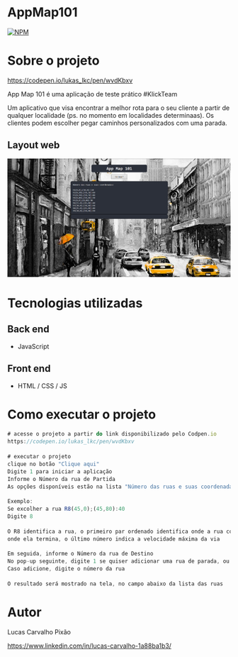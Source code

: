 # AppMap101

[![NPM](https://img.shields.io/npm/l/react)](https://github.com/lukas-lkc/teste/blob/main/LICENSE) 

# Sobre o projeto

https://codepen.io/lukas_lkc/pen/wvdKbxv

App Map 101 é uma aplicação de teste prático #KlickTeam

Um aplicativo que visa encontrar a melhor rota para o seu cliente a partir de qualquer localidade (ps. no momento em localidades determinaas). 
Os clientes podem escolher pegar caminhos personalizados com uma parada.

## Layout web
![Web 1](https://github.com/lukas-lkc/App-Map-101/blob/main/assets/Screenshot_2.png?raw=true)


# Tecnologias utilizadas
## Back end
- JavaScript
 
## Front end
- HTML / CSS / JS

# Como executar o projeto

```JavaScript
# acesse o projeto a partir do link disponibilizado pelo Codpen.io
https://codepen.io/lukas_lkc/pen/wvdKbxv

# executar o projeto
clique no botão "Clique aqui"
Digite 1 para iniciar a aplicação
Informe o Número da rua de Partida 
As opções disponíveis estão na lista "Número das ruas e suas coordenadas"

Exemplo:
Se excolher a rua R8(45,0);(45,80):40
Digite 8 

O R8 identifica a rua, o primeiro par ordenado identifica onde a rua começa, o segundo
onde ela termina, o último número indica a velocidade máxima da via

Em seguida, informe o Número da rua de Destino
No pop-up seguinte, digite 1 se quiser adicionar uma rua de parada, ou 2 para não adicionar
Caso adicione, digite o número da rua

O resultado será mostrado na tela, no campo abaixo da lista das ruas

```

# Autor

Lucas Carvalho Pixão

https://www.linkedin.com/in/lucas-carvalho-1a88ba1b3/
